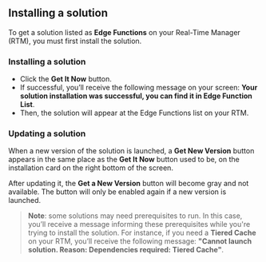 ## Installing a solution

To get a solution listed as **Edge Functions** on your Real-Time Manager (RTM), you must first install the solution.

### Installing a solution

- Click the **Get It Now** button.
- If successful, you’ll receive the following message on your screen: **Your solution installation was successful, you can find it in Edge Function List**.
- Then, the solution will appear at the Edge Functions list on your RTM.

### Updating a solution

When a new version of the solution is launched, a **Get New Version** button appears in the same place as the **Get It Now** button used to be, on the installation card on the right bottom of the screen.

After updating it, the **Get a New Version** button will become gray and not available. The button will only be enabled again if a new version is launched.

> **Note**: some solutions may need prerequisites to run. In this case, you’ll receive a message informing these prerequisites while you're trying to install the solution. For instance, if you need a **Tiered Cache** on your RTM, you’ll receive the following message: **"Cannot launch solution. Reason: Dependencies required: Tiered Cache"**.